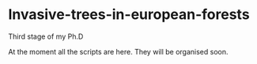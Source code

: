 # Invasive-trees-in-european-forests
Third stage of my Ph.D

At the moment all the scripts are here. They will be organised soon. 